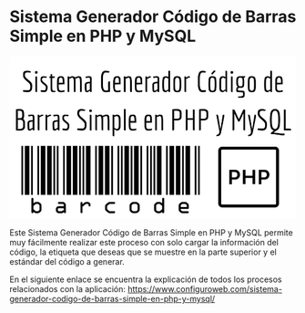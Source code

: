 # Sistema Generador Código de Barras Simple en PHP y MySQL

<img src="Presentación sin título (5).png">

Este Sistema Generador Código de Barras Simple en PHP y MySQL permite muy fácilmente realizar este proceso con solo cargar la información del código, la etiqueta que deseas que se muestre en la parte superior y el estándar del código a generar.

En el siguiente enlace se encuentra la explicación de todos los procesos relacionados con la aplicación:
https://www.configuroweb.com/sistema-generador-codigo-de-barras-simple-en-php-y-mysql/
